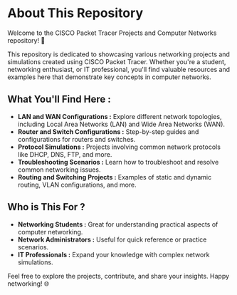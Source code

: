 # About This Repository

Welcome to the CISCO Packet Tracer Projects and Computer Networks repository! 🎉

This repository is dedicated to showcasing various networking projects and simulations created using CISCO Packet Tracer. Whether you're a student, networking enthusiast, or IT professional, you'll find valuable resources and examples here that demonstrate key concepts in computer networks.

## What You'll Find Here :

- **LAN and WAN Configurations :** Explore different network topologies, including Local Area Networks (LAN) and Wide Area Networks (WAN).
- **Router and Switch Configurations :** Step-by-step guides and configurations for routers and switches.
- **Protocol Simulations :** Projects involving common network protocols like DHCP, DNS, FTP, and more.
- **Troubleshooting Scenarios :** Learn how to troubleshoot and resolve common networking issues.
- **Routing and Switching Projects :** Examples of static and dynamic routing, VLAN configurations, and more.

## Who is This For ?

- **Networking Students :** Great for understanding practical aspects of computer networking.
- **Network Administrators :** Useful for quick reference or practice scenarios.
- **IT Professionals :** Expand your knowledge with complex network simulations.

Feel free to explore the projects, contribute, and share your insights. Happy networking! 🌐
